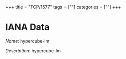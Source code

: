 +++
title = "TCP/1577"
tags = [""]
categories = [""]
+++

# IANA Data

_Name:_ hypercube-lm

_Description:_ hypercube-lm

